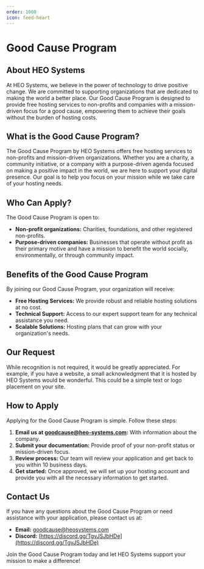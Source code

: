```yaml
---
order: 1000
icon: feed-heart
---
```

# Good Cause Program

## About HEO Systems

At HEO Systems, we believe in the power of technology to drive positive change. We are committed to supporting organizations that are dedicated to making the world a better place. Our Good Cause Program is designed to provide free hosting services to non-profits and companies with a mission-driven focus for a good cause, empowering them to achieve their goals without the burden of hosting costs.

## What is the Good Cause Program?

The Good Cause Program by HEO Systems offers free hosting services to non-profits and mission-driven organizations. Whether you are a charity, a community initiative, or a company with a purpose-driven agenda focused on making a positive impact in the world, we are here to support your digital presence. Our goal is to help you focus on your mission while we take care of your hosting needs.

## Who Can Apply?

The Good Cause Program is open to:
- **Non-profit organizations:** Charities, foundations, and other registered non-profits.
- **Purpose-driven companies:** Businesses that operate without profit as their primary motive and have a mission to benefit the world socially, environmentally, or through community impact.

## Benefits of the Good Cause Program

By joining our Good Cause Program, your organization will receive:
- **Free Hosting Services:** We provide robust and reliable hosting solutions at no cost.
- **Technical Support:** Access to our expert support team for any technical assistance you need.
- **Scalable Solutions:** Hosting plans that can grow with your organization's needs.

## Our Request

While recognition is not required, it would be greatly appreciated. For example, if you have a website, a small acknowledgment that it is hosted by HEO Systems would be wonderful. This could be a simple text or logo placement on your site.

## How to Apply

Applying for the Good Cause Program is simple. Follow these steps:
1. **Email us at goodcause@heo-systems.com:** With information about the company.
2. **Submit your documentation:** Provide proof of your non-profit status or mission-driven focus.
3. **Review process:** Our team will review your application and get back to you within 10 business days.
4. **Get started:** Once approved, we will set up your hosting account and provide you with all the necessary information to get started.
<!-- 
## Success Stories

We have proudly supported numerous organizations through the Good Cause Program. Here are a few success stories:
- **Company A:** 
- **Company B:** 
- **Company C:** 
-->

## Contact Us

If you have any questions about the Good Cause Program or need assistance with your application, please contact us at:
- **Email:** goodcause@heosystems.com
- **Discord:** [https://discord.gg/TgvJSJbHDe](https://discord.gg/TgvJSJbHDe)

Join the Good Cause Program today and let HEO Systems support your mission to make a difference!